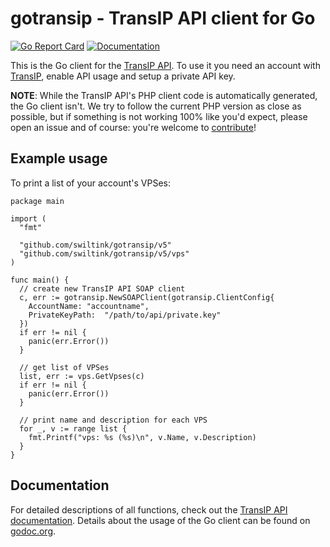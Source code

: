 # gotransip - TransIP API client for Go
[![Go Report Card](https://goreportcard.com/badge/github.com/transip/gotransip)](https://goreportcard.com/report/github.com/transip/gotransip) [![Documentation](https://godoc.org/github.com/transip/gotransip?status.svg)](http://godoc.org/github.com/transip/gotransip)

This is the Go client for the [TransIP API](https://api.transip.nl/). To use it you need an account with [TransIP](https://transip.nl/), enable API usage and setup a private API key.

**NOTE**: While the TransIP API's PHP client code is automatically generated, the Go client isn't. We try to follow the current PHP version as close as possible, but if something is not working 100% like you'd expect, please open an issue and of course: you're welcome to [contribute](CONTRIBUTING.md)!

## Example usage
To print a list of your account's VPSes:
```golang
package main

import (
  "fmt"

  "github.com/swiltink/gotransip/v5"
  "github.com/swiltink/gotransip/v5/vps"
)

func main() {
  // create new TransIP API SOAP client
  c, err := gotransip.NewSOAPClient(gotransip.ClientConfig{
    AccountName: "accountname",
    PrivateKeyPath:  "/path/to/api/private.key"
  })
  if err != nil {
    panic(err.Error())
  }

  // get list of VPSes
  list, err := vps.GetVpses(c)
  if err != nil {
    panic(err.Error())
  }

  // print name and description for each VPS
  for _, v := range list {
    fmt.Printf("vps: %s (%s)\n", v.Name, v.Description)
  }
}
```

## Documentation
For detailed descriptions of all functions, check out the [TransIP API documentation](https://api.transip.nl/). Details about the usage of the Go client can be found on [godoc.org](https://godoc.org/github.com/transip/gotransip).
